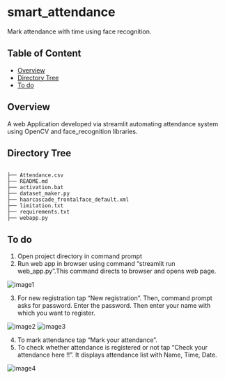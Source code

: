 ﻿# smart_attendance
Mark attendance with time using face recognition.



## Table of Content
  * [Overview](#overview)
  * [Directory Tree](#directory-tree)
  * [To do](#to-do)



## Overview
A web Application developed via streamlit automating attendance system using OpenCV and face_recognition libraries. 

## Directory Tree 
```

├── Attendance.csv
├── README.md
├── activation.bat
├── dataset_maker.py
├── haarcascade_frontalface_default.xml
├── limitation.txt
├── requirements.txt
├── webapp.py
```
## To do

1.	Open project directory in command prompt
2.	Run web app in browser using command “streamlit run web_app.py”.This command directs to browser and opens web page.

![image1](https://user-images.githubusercontent.com/105556144/170809221-afa1b331-8db1-4775-a132-42119039a43f.png)

3.	For new registration tap “New registration”. Then, command prompt asks for password. Enter the password.
Then enter your name with which you want to register.

![image2](https://user-images.githubusercontent.com/105556144/170809251-f415f2c2-a3a9-452d-9c04-bfac96c98fdb.png)
![image3](https://user-images.githubusercontent.com/105556144/170809259-2d7760fc-173e-48c9-9db6-f328d76f02a0.png)

4.	To mark attendance tap “Mark your attendance”.
5.	To check whether attendance is registered or not tap “Check your attendance here !!”. It displays attendance list with Name, Time, Date.

![image4](https://user-images.githubusercontent.com/105556144/170809271-4dab28c8-99c2-4456-9b7b-7883487ff612.png)




 





 

